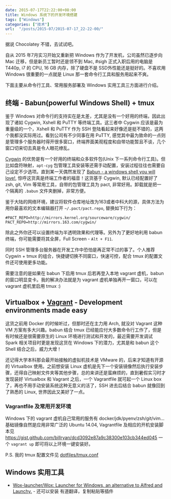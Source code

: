 ```yaml
---
date: 2015-07-17T22:22:00+08:00
title: Windows 系统下的开发环境搭建
tags: ["Windows"]
categories: ["技术"]
url:  "/posts/2015-07/2015-07-17_22-22-00/"
---
```


据说 Chocolatey 不错，去试试吧。

自从 2015 年7月实习开始又重新把 Windows 作为了开发机，公司虽然已逐步向 Mac 迁移，但是新员工暂时还是领不到 Mac, #sigh 正式入职后用的电脑是 T440p, i7 的 CPU, 16 GB 内存，除了硬盘不是 SSD外性能还是挺好的。不喜欢用 Windows 很重要的一点就是 Linux 那一套命令行工具和服务用起来不爽。

下面主要从命令行工具、常用服务部署及 Windows 实用工具三方面进行介绍。

## 终端 - Babun(powerful Windows Shell) + tmux

鉴于 Windows 对命令行的支持实在是太差，尤其是没有一个好用的终端，因此出现了诸如 Cygwin, Xshell 和 PuTTY 等终端工具。这三者中 Cygwin 应该是最为重量级的一个，Xshell 和 PuTTY 作为 SSH 登陆看起来好像还是挺不错的，这两个我都没实际用过。看到公司有不少同事在用 PuTTY, 感觉其中最为致命的一点则是管理多个服务器时得开很多窗口，终端界面美观程度和自带功能暂且不谈，几个窗口切来切去真是令人眼花缭乱。

[Cygwin](https://www.cygwin.com/) 的优势是有一个好用的终端和众多软件包(Unix 下一系列命令行工具)。但比如盘符映射，`apt-cyg` 包管理工具安装等还需手动配置，安装过程往往也需要自己设定不少选项。直到某一天偶然发现了 [Babun - a windows shell you will love!](http://babun.github.io/), 惊呼这货真是终端工作者的福音！这货基于 Cygwin, 默认已经配置好了 zsh, git, Vim 等常用工具，自带的包管理工具为 pact, 非常好用。卸载就是把一个隔离的 `.babun` 文件夹删掉，非常方便。

鉴于大陆的网络环境，建议将软件仓库地址改为163或者中科大的源，具体方法为用你最喜欢的文本编辑器打开 `~/.pact/pact.repo`, 替换如下行为：
```
#PACT_REPO=http://mirrors.kernel.org/sourceware/cygwin/
PACT_REPO=http://mirrors.163.com/cygwin/
```
除此之外你还可以设置终端为半透明效果和代理等。另外为了更好地利用 babun 终端，你可能需要将其全屏，Full Screen - `Alt + F11`.

同时 SSH 管理多台服务器在开发工作中恐怕是再正常不过的事了。个人推荐 Cygwin + tmux 的组合，快捷键切换不同窗口，快速可控，配合 tmux 的配置文件还可使用更多功能。

需要注意的是如果在 babun 下启用 tmux 后若再登入本地 vagrant 虚机，babun 的窗口明显变卡。我的解决办法就是为 vagrant 虚机单独再开一窗口，可以在 vagrant 虚机里启用 tmux :)

## Virtualbox + [Vagrant](https://www.vagrantup.com/) - Development environments made easy

这货之前用 Docker 的时候听过，但那时还在主力用 Arch, 就没对 Vagrant 这种 VM 方案有多大兴趣。babun 结合 tmux 已经能应付大多数命令行工作了，但是有时候还是很需要原生的 Linux 环境进行测试和开发的，最近需要开发调试 Spark 相关项目时更是发现这货在 Windows 下的潜力，尤其是和 babun 这个 Shell 结合之后，威力大增！

还记得大学本科那会最开始接触的虚拟机技术是 VMware 的，后来才知道有开源的 Virtualbox 使用。之前想安装 Linux 虚机是先下一个安装镜像然后执行安装步骤，还得自己映射文件夹等其他步骤，总的来讲还是蛮麻烦的，直到暑假实习时才发现装好 Virtualbox 和 Vagrant 之后，一个 Vagrantfile 就可起一个 Linux box 了，再也不用手动安装系统这种无意义的活了，SSH 进去后结合 babun 就像回到了熟悉的 Linux, 世界因此又美好了一点。

### Vagrantfile 及常用开发环境

Windows 下的 vagrant 虚机自己常用的服务有 docker/jdk/pyenv/zsh/git/vim... 基础镜像自然是应用非常广泛的 Ubuntu 14.04, Vagrantfile 及相应的开机安装脚本见 <https://gist.github.com/billryan/dcd3092e87a9c38300e103cb344ed045> 一个 `vagrant up` 即可将以上环境一键安装好。

P.S. 我的 tmux 配置文件见 [dotfiles/tmux.conf](https://github.com/billryan/dotfiles/blob/master/tmux/tmux.conf)

## Windows 实用工具

- [Wox-launcher/Wox: Launcher for Windows, an alternative to Alfred and Launchy.](https://github.com/Wox-launcher/Wox) - 还可以安装 有道翻译，复制粘贴等插件